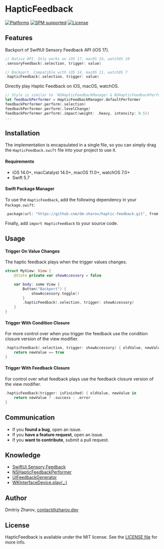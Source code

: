 # HapticFeedback

[![Platforms](https://img.shields.io/badge/platforms-_iOS_|_macOS_|_watchOS-lightgrey.svg?style=flat)](https://developer.apple.com/resources/)
[![SPM supported](https://img.shields.io/badge/SPM-supported-DE5C43.svg?style=flat)](https://swift.org/package-manager)
[![License](https://img.shields.io/badge/license-MIT-blue.svg?style=flat)](http://mit-license.org)

## Features

Backport of SwiftUI Sensory Feedback API (iOS 17).

```swift
// Native API. Only works on iOS 17, macOS 14, watchOS 10
.sensoryFeedback(.selection, trigger: value)

// Backport. Compatible with iOS 14, macOS 11, watchOS 7
.hapticFeedback(.selection, trigger: value)
```

Directly play Haptic Feedback on iOS, macOS, watchOS.

```swift
// Style is similar to `NSHapticFeedbackManager & NSHapticFeedbackPerformer` (macOS API)
let feedbackPerformer = HapticFeedbackManager.defaultPerformer
feedbackPerformer.perform(.selection)
feedbackPerformer.perform(.levelChange)
feedbackPerformer.perform(.impact(weight: .heavy, intensity: 0.5))
...
```

## Installation

The implementation is encapsulated in a single file, so you can simply drag the `HapticFeedback.swift` file into your project to use it.

#### Requirements

* iOS 14.0+, macCatalyst 14.0+, macOS 11.0+, watchOS 7.0+
* Swift 5.7

#### Swift Package Manager

To use the `HapticFeedback`, add the following dependency in your `Package.swift`:
```swift
.package(url: "https://github.com/dm-zharov/haptic-feedback.git", from: "1.0.0")
```

Finally, add `import HapticFeedback` to your source code.

## Usage

#### Trigger On Value Changes

The haptic feedback plays when the trigger values changes.

```swift
struct MyView: View {
    @State private var showAccessory = false

    var body: some View {
        Button("Backport") {
            showAccessory.toggle()
        }
        .hapticFeedback(.selection, trigger: showAccessory)
    }
}
```

#### Trigger With Condition Closure

For more control over when you trigger the feedback use the condition closure version of the view modifier.

```swift
.hapticFeedback(.selection, trigger: showAccessory) { oldValue, newValue in
    return newValue == true
}
```

#### Trigger With Feedback Closure

For control over what feedback plays use the feedback closure version of the view modifier.

```swift
.hapticFeedback(trigger: isFinished) { oldValue, newValue in
    return newValue ? .success : .error
}
```

## Communication

- If you **found a bug**, open an issue.
- If you **have a feature request**, open an issue.
- If you **want to contribute**, submit a pull request.

## Knowledge

* [SwiftUI Sensory Feedback](https://useyourloaf.com/blog/swiftui-sensory-feedback/)
* [NSHapticFeedbackPerformer](https://developer.apple.com/documentation/appkit/nshapticfeedbackperformer)
* [UIFeedbackGenerator](https://developer.apple.com/documentation/uikit/uifeedbackgenerator)
* [WKInterfaceDevice.play(_:)](https://developer.apple.com/documentation/watchkit/wkinterfacedevice/1628128-play)

## Author

Dmitriy Zharov, contact@zharov.dev

## License

HapticFeedback is available under the MIT license. See the [LICENSE file](https://github.com/dm-zharov/haptic-feedback/blob/master/LICENSE) for more info.
